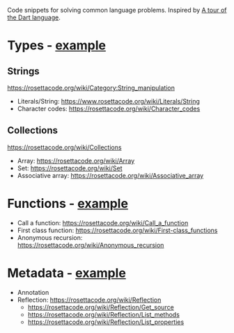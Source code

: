 Code snippets for solving common language problems. Inspired by [A tour of the Dart language](https://dart.dev/guides/language/language-tour).

# Types - [example](Types/example.md)

## Strings

https://rosettacode.org/wiki/Category:String_manipulation

  - Literals/String: https://www.rosettacode.org/wiki/Literals/String
  - Character codes: https://rosettacode.org/wiki/Character_codes

## Collections

https://rosettacode.org/wiki/Collections

  - Array: https://rosettacode.org/wiki/Array
  - Set: https://rosettacode.org/wiki/Set
  - Associative array: https://rosettacode.org/wiki/Associative_array

# Functions - [example](Functions/example.md)

- Call a function: https://rosettacode.org/wiki/Call_a_function
- First class function: https://rosettacode.org/wiki/First-class_functions
- Anonymous recursion: https://rosettacode.org/wiki/Anonymous_recursion

# Metadata - [example](Metadata/example.md)

- Annotation
- Reflection: https://rosettacode.org/wiki/Reflection
  - https://rosettacode.org/wiki/Reflection/Get_source
  - https://rosettacode.org/wiki/Reflection/List_methods
  - https://rosettacode.org/wiki/Reflection/List_properties
